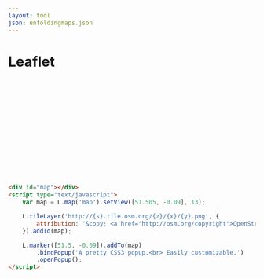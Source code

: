 ```yaml
---
layout: tool
json: unfoldingmaps.json
---
```

# Leaflet

<div id="basic" style="width:100%; height:200px;"></div>

```HTML
<div id="map"></div>
<script type="text/javascript">
	var map = L.map('map').setView([51.505, -0.09], 13);

	L.tileLayer('http://{s}.tile.osm.org/{z}/{x}/{y}.png', {
	    attribution: '&copy; <a href="http://osm.org/copyright">OpenStreetMap</a> contributors'
	}).addTo(map);

	L.marker([51.5, -0.09]).addTo(map)
	    .bindPopup('A pretty CSS3 popup.<br> Easily customizable.')
	    .openPopup();
</script>
```

<link rel="stylesheet" href="http://cdn.leafletjs.com/leaflet/v1.0.0-rc.1/leaflet.css" />
<script src="http://cdn.leafletjs.com/leaflet/v1.0.0-rc.1/leaflet.js"></script>
<script type="text/javascript">
	var map = L.map('basic').setView([51.505, -0.09], 13);

	L.tileLayer('http://{s}.tile.osm.org/{z}/{x}/{y}.png', {
	    attribution: '&copy; <a href="http://osm.org/copyright">OpenStreetMap</a> contributors'
	}).addTo(map);

	L.marker([51.5, -0.09]).addTo(map)
	    .bindPopup('A pretty CSS3 popup.<br> Easily customizable.')
	    .openPopup();
</script>